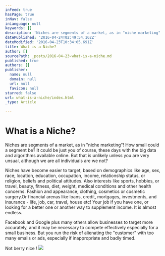 ```yaml
---
inFeed: true
hasPage: true
inNav: false
inLanguage: null
keywords: []
description: 'Niches are segments of a market, as in "niche marketing"! How small could a segment be? It could be just you of course, these days with the big data and algorithms available online. But that is unlikely unless you are very unsual, although we are all individuals are we not?'
datePublished: '2016-04-24T02:49:54.162Z'
dateModified: '2016-04-23T10:34:05.691Z'
title: What is a Niche?
author: []
sourcePath: _posts/2016-04-23-what-is-a-niche.md
published: true
authors: []
publisher:
  name: null
  domain: null
  url: null
  favicon: null
starred: false
url: what-is-a-niche/index.html
_type: Article

---
```

# What is a Niche?

Niches are segments of a market, as in "niche marketing"! How small could a segment be? It could be just you of course, these days with the big data and algorithms available online. But that is unlikely unless you are very unsual, although we are all individuals are we not?

Niches have become easier to target, based on demographics like age, sex, race, location, education, occupation, income, relationship status, or religion, beliefs and political attitudes. Also interests like sports, hobbies, or travel, beauty, fitness, diet, weight, medical conditions and other health concerns. Fashion and appearance, clothing, cosmetics or cosmetic surgery.Or financial arenas like loans, credit, mortgages, investments, and insurance - life, job, car, travel, house etc! Your job if you have one, or looking for a better one or another way to supplement income. It is almost endless.

Facebook and Google plus many others allow businesses to target more accurately, and it may be necessary to compete effectively especially for a small business. But you run the risk of alienating the "customer" with too many emails or ads, especially if inappropriate and badly timed.

Not berry nice !
![](https://the-grid-user-content.s3-us-west-2.amazonaws.com/57c52211-cbb2-4a9f-bed5-780f38b8a205.jpg)